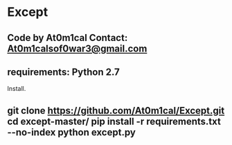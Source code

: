 # Except

Code by At0m1cal
Contact: At0m1calsof0war3@gmail.com
------------------------------------
requirements: Python 2.7
------------------------------------
Install.

git clone https://github.com/At0m1cal/Except.git
cd except-master/
pip install -r requirements.txt --no-index
python except.py
------------------------------------

